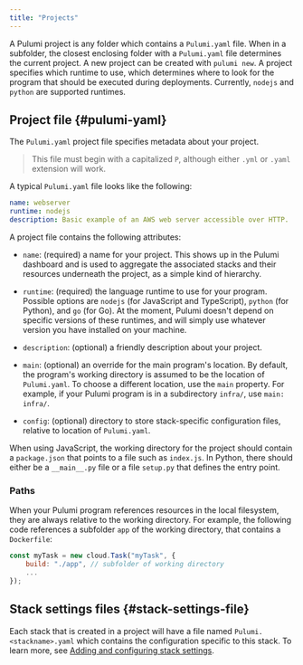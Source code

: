 ```yaml
---
title: "Projects"
---
```


A Pulumi project is any folder which contains a `Pulumi.yaml` file.  When in a subfolder, the closest enclosing folder with a `Pulumi.yaml` file determines the current project.  A new project can be created with `pulumi new`.  A project specifies which runtime to use, which determines where to look for the program that should be executed during deployments.  Currently, `nodejs` and `python` are supported runtimes.

## Project file {#pulumi-yaml}

The `Pulumi.yaml` project file specifies metadata about your project.

> This file must begin with a capitalized `P`, although either `.yml` or `.yaml` extension will work.

A typical `Pulumi.yaml` file looks like the following:

```yaml
name: webserver
runtime: nodejs
description: Basic example of an AWS web server accessible over HTTP.
```

A project file contains the following attributes:

* `name`: (required) a name for your project.  This shows up in the Pulumi dashboard and is used to aggregate the
  associated stacks and their resources underneath the project, as a simple kind of hierarchy.

* `runtime`: (required) the language runtime to use for your program.  Possible options are `nodejs`
  (for JavaScript and TypeScript), `python` (for Python), and `go` (for Go).  At the moment, Pulumi doesn't depend on specific versions
  of these runtimes, and will simply use whatever version you have installed on your machine.

* `description`: (optional) a friendly description about your project.

* `main`: (optional) an override for the main program's location. By default, the program's working directory is assumed to be the location of `Pulumi.yaml`. To choose a different location, use the `main` property. For example, if your Pulumi program is in a subdirectory `infra/`, use `main: infra/`.

* `config`: (optional) directory to store stack-specific configuration files, relative to location of `Pulumi.yaml`.

When using JavaScript, the working directory for the project should contain a `package.json` that points to a file such as `index.js`. In Python, there should either be a `__main__.py` file or a file `setup.py` that defines the entry point.

### Paths

When your Pulumi program references resources in the local filesystem, they are always relative to the working directory. For example, the following code references a subfolder `app` of the working directory, that contains a `Dockerfile`:

```js
const myTask = new cloud.Task("myTask", {
    build: "./app", // subfolder of working directory
    ...
});
```

## Stack settings files {#stack-settings-file}

Each stack that is created in a project will have a file named `Pulumi.<stackname>.yaml` which contains the configuration specific to this stack. To learn more, see [Adding and configuring stack settings](config.html#config-stack).

